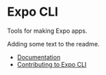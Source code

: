 # Expo CLI

Tools for making Expo apps.

Adding some text to the readme.

- [Documentation](https://docs.expo.io/versions/latest/workflow/expo-cli)
- [Contributing to Expo CLI](https://github.com/expo/expo-cli/blob/master/CONTRIBUTING.md)
